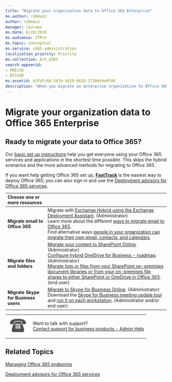 ```yaml
---
title: "Migrate your organization data to Office 365 Enterprise"
ms.author: robmazz
author: robmazz
manager: laurawi
ms.date: 6/28/2018
ms.audience: ITPro
ms.topic: conceptual
ms.service: o365-administration
localization_priority: Priority
ms.collection: Ent_O365
search.appverid:
- MOE150
- BCS160
ms.assetid: e2fdfc8d-547e-4419-8628-2738ed4e0f46
description: "When you migrate an enterprise organization to Office 365, it's important to plan exactly what steps you want to take, when to perform them, and who will perform them. If you've opted out of FastTrack deployment and aren't finding what you need in our basic deployment steps, this is the place to start."
---
```


# Migrate your organization data to Office 365 Enterprise

## Ready to migrate your data to Office 365?

Our [basic set up instructions](https://support.office.com/article/Set-up-Office-365-for-business-6a3a29a0-e616-4713-99d1-15eda62d04fa) help you get everyone using your Office 365 services and applications in the shortest time possible. This skips the hybrid scenarios and the more advanced methods for migrating to Office 365. 
  
If you want help getting Office 365 set up, **[FastTrack](https://fasttrack.microsoft.com/office)** is the easiest way to deploy Office 365, you can also sign in and use the [Deployment advisors for Office 365 services](deployment-advisors-for-office-365.md).
  
|****Choose one or more resources****||
|:-----|:-----|
|**Migrate email to Office 365** <br/> |Migrate with [Exchange Hybrid using the Exchange Deployment Assistant](https://technet.microsoft.com/en-us/exdeploy2013/Checklist?state=2419-W-AQAIAAAAQAAAAAEAAAAAAAA~). (Administrator)  <br/> Learn more about the different [ways to migrate email to Office 365](https://support.office.com/article/Ways-to-migrate-multiple-email-accounts-to-Office-365-0a4913fe-60fb-498f-9155-a86516418842).  <br/> Find alternative ways [people in your organization can migrate their own email, contacts, and calendars](https://support.office.com/article/Migrate-email-and-contacts-to-Office-365-for-business-a3e3bddb-582e-4133-8670-e61b9f58627e).  <br/> |
|**Migrate files and folders** <br/> |[Migrate your content to SharePoint Online](https://support.office.com/article/d8c6ce52-f8a2-4661-97f7-45e49351bdb9). (Administrator)  <br/> [Configure hybrid OneDrive for Business - roadmap](https://docs.microsoft.com/SharePoint/hybrid/configure-hybrid-onedrive-for-businessroadmap). (Administrator)  <br/> [Migrate lists or files from your SharePoint on-premises document libraries or from your on-premises file shares to either SharePoint or OneDrive in Office 365](https://docs.microsoft.com/sharepointmigration/introducing-the-sharepoint-migration-tool). (end user)  <br/> |
|**Migrate Skype for Business users** <br/> |[Migrate to Skype for Business Online](https://technet.microsoft.com/library/jj204969.aspx). (Administrator)  <br/> Download the [Skype for Business meeting update tool](https://www.microsoft.com/en-us/download/details.aspx?id=51659) and [run it on each workstation](https://support.office.com/article/Meeting-Update-Tool-for-Skype-for-Business-and-Lync-2b525fe6-ed0f-4331-b533-c31546fcf4d4). (Administrator and/or end user)  <br/> |
   
  
|||
|:-----|:-----|
|[![Telephone](media/f6cb0dc3-d57c-4870-9447-ba000b66d846.png)](https://support.office.com/article/32a17ca7-6fa0-4870-8a8d-e25ba4ccfd4b)|Want to talk with support?  <br/> [Contact support for business products - Admin Help](https://support.office.com/article/32a17ca7-6fa0-4870-8a8d-e25ba4ccfd4b) <br/> |

  
## Related Topics

[Managing Office 365 endpoints](https://support.office.com/article/99cab9d4-ef59-4207-9f2b-3728eb46bf9a)
  
[Deployment advisors for Office 365 services](deployment-advisors-for-office-365.md)
  

